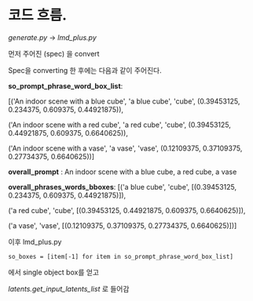 # 코드 흐름.

*_generate.py_* -> *lmd_plus.py*

먼저 주어진 (spec) 을 convert


Spec을 converting 한 후에는 다음과 같이 주어진다.

**so_prompt_phrase_word_box_list**:

[('An indoor scene with a blue cube', 'a blue cube', 'cube', (0.39453125, 0.234375, 0.609375, 0.44921875)), 

('An indoor scene with a red cube', 'a red cube', 'cube', (0.39453125, 0.44921875, 0.609375, 0.6640625)), 

('An indoor scene with a vase', 'a vase', 'vase', (0.12109375, 0.37109375, 0.27734375, 0.6640625))]

**overall_prompt** : An indoor scene with a blue cube, a red cube, a vase

**overall_phrases_words_bboxes**:
[('a blue cube', 'cube', [(0.39453125, 0.234375, 0.609375, 0.44921875)]), 

('a red cube', 'cube', [(0.39453125, 0.44921875, 0.609375, 0.6640625)]), 

('a vase', 'vase', [(0.12109375, 0.37109375, 0.27734375, 0.6640625)])]


이후 lmd_plus.py

    so_boxes = [item[-1] for item in so_prompt_phrase_word_box_list]

에서 single object box를 얻고

*latents.get_input_latents_list* 로 들어감



